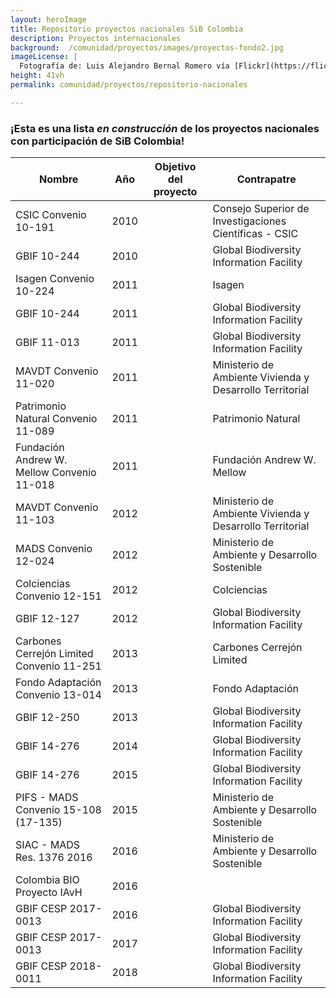 ```yaml
---
layout: heroImage
title: Repositorio proyectos nacionales SiB Colombia 
description: Proyectos internacionales
background:  /comunidad/proyectos/images/proyectos-fondo2.jpg
imageLicense: |
  Fotografía de: Luis Alejandro Bernal Romero vía [Flickr](https://flic.kr/p/apiHPL) 
height: 41vh
permalink: comunidad/proyectos/repositorio-nacionales

---
```


### ¡Esta es una lista *en construcción* de los proyectos nacionales con participación de SiB Colombia!

|Nombre|Año|Objetivo del proyecto|Contrapatre|
|---|---|---|---|
|CSIC Convenio 10-191|2010||Consejo Superior de Investigaciones Científicas - CSIC |
|GBIF 10-244|2010||Global Biodiversity Information Facility |
|Isagen Convenio 10-224|2011||Isagen|
|GBIF 10-244|2011||Global Biodiversity Information Facility |
|GBIF 11-013|2011||Global Biodiversity Information Facility |
|MAVDT Convenio 11-020|2011||Ministerio de Ambiente Vivienda y Desarrollo Territorial|
|Patrimonio Natural Convenio 11-089|2011||Patrimonio Natural|
|Fundación Andrew W. Mellow Convenio 11-018|2011||Fundación Andrew W. Mellow|
|MAVDT Convenio 11-103|2012||Ministerio de Ambiente Vivienda y Desarrollo Territorial|
|MADS Convenio 12-024|2012||Ministerio de Ambiente y Desarrollo Sostenible|
|Colciencias Convenio 12-151|2012||Colciencias|
|GBIF 12-127|2012||Global Biodiversity Information Facility |
|Carbones Cerrejón Limited Convenio 11-251|2013||Carbones Cerrejón Limited | Colciencias|
|Fondo Adaptación Convenio 13-014|2013||Fondo Adaptación|
|GBIF 12-250|2013||Global Biodiversity Information Facility |
|GBIF 14-276|2014||Global Biodiversity Information Facility |
|GBIF 14-276|2015||Global Biodiversity Information Facility |
|PIFS - MADS Convenio 15-108 (17-135)|2015||Ministerio de Ambiente y Desarrollo Sostenible|
|SIAC - MADS Res. 1376 2016|2016||Ministerio de Ambiente y Desarrollo Sostenible|
|Colombia BIO Proyecto IAvH|2016|||
|GBIF CESP 2017-0013|2016||Global Biodiversity Information Facility |
|GBIF CESP 2017-0013|2017||Global Biodiversity Information Facility |
|GBIF CESP 2018-0011|2018||Global Biodiversity Information Facility |
